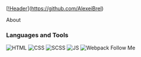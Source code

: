 [[!Header](https://github.com/AlexeiBrel/AlexeiBrel/blob/main/assest/gif.gif)](https://github.com/AlexeiBrel)

About

### Languages and Tools
![HTML](https://img.shields.io/badge/-HTML-black?style=for-the-badge&logo=HTML)
![CSS](https://img.shields.io/badge/-CSS-black?style=for-the-badge&logo=CSS)
![SCSS](https://img.shields.io/badge/-SCSS-black?style=for-the-badge&logo=SCSS)
![JS](https://img.shields.io/badge/-JS-black?style=for-the-badge&logo=JavaScript)
![Webpack](https://img.shields.io/badge/-Webpack-black?style=for-the-badge&logo=Webpack)
Follow Me

 
